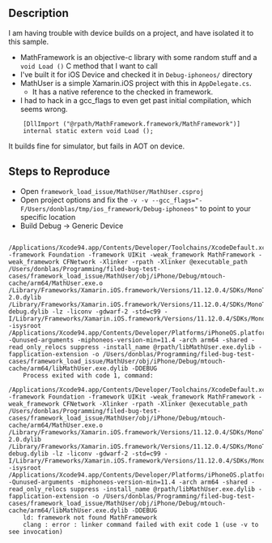 ## Description

I am having trouble with device builds on a project, and have isolated it to this sample.

- MathFramework is an objective-c library with some random stuff and a `void Load ()` C method that I want to call
- I've built it for iOS Device and checked it in `Debug-iphoneos/` directory
- MathUser is a simple Xamarin.iOS project with this in `AppDelegate.cs`.
   - It has a native reference to the checked in framework.
- I had to hack in a gcc_flags to even get past initial compilation, which seems wrong.

```
	[DllImport ("@rpath/MathFramework.framework/MathFramework")]
	internal static extern void Load ();
```

It builds fine for simulator, but fails in AOT on device.

## Steps to Reproduce

- Open `framework_load_issue/MathUser/MathUser.csproj`
- Open project options and fix the `-v -v --gcc_flags="-F/Users/donblas/tmp/ios_framework/Debug-iphoneos"` to point to your specific location
- Build Debug -> Generic Device

```
    /Applications/Xcode94.app/Contents/Developer/Toolchains/XcodeDefault.xctoolchain/usr/bin/clang  -framework Foundation -framework UIKit -weak_framework MathFramework -weak_framework CFNetwork -Xlinker -rpath -Xlinker @executable_path /Users/donblas/Programming/filed-bug-test-cases/framework_load_issue/MathUser/obj/iPhone/Debug/mtouch-cache/arm64/MathUser.exe.o /Library/Frameworks/Xamarin.iOS.framework/Versions/11.12.0.4/SDKs/MonoTouch.iphoneos.sdk/usr/lib/libmonosgen-2.0.dylib /Library/Frameworks/Xamarin.iOS.framework/Versions/11.12.0.4/SDKs/MonoTouch.iphoneos.sdk/usr/lib/libxamarin-debug.dylib -lz -liconv -gdwarf-2 -std=c99 -I/Library/Frameworks/Xamarin.iOS.framework/Versions/11.12.0.4/SDKs/MonoTouch.iphoneos.sdk/usr/include -isysroot /Applications/Xcode94.app/Contents/Developer/Platforms/iPhoneOS.platform/Developer/SDKs/iPhoneOS11.4.sdk -Qunused-arguments -miphoneos-version-min=11.4 -arch arm64 -shared -read_only_relocs suppress -install_name @rpath/libMathUser.exe.dylib -fapplication-extension -o /Users/donblas/Programming/filed-bug-test-cases/framework_load_issue/MathUser/obj/iPhone/Debug/mtouch-cache/arm64/libMathUser.exe.dylib -DDEBUG
    Process exited with code 1, command:
    /Applications/Xcode94.app/Contents/Developer/Toolchains/XcodeDefault.xctoolchain/usr/bin/clang  -framework Foundation -framework UIKit -weak_framework MathFramework -weak_framework CFNetwork -Xlinker -rpath -Xlinker @executable_path /Users/donblas/Programming/filed-bug-test-cases/framework_load_issue/MathUser/obj/iPhone/Debug/mtouch-cache/arm64/MathUser.exe.o /Library/Frameworks/Xamarin.iOS.framework/Versions/11.12.0.4/SDKs/MonoTouch.iphoneos.sdk/usr/lib/libmonosgen-2.0.dylib /Library/Frameworks/Xamarin.iOS.framework/Versions/11.12.0.4/SDKs/MonoTouch.iphoneos.sdk/usr/lib/libxamarin-debug.dylib -lz -liconv -gdwarf-2 -std=c99 -I/Library/Frameworks/Xamarin.iOS.framework/Versions/11.12.0.4/SDKs/MonoTouch.iphoneos.sdk/usr/include -isysroot /Applications/Xcode94.app/Contents/Developer/Platforms/iPhoneOS.platform/Developer/SDKs/iPhoneOS11.4.sdk -Qunused-arguments -miphoneos-version-min=11.4 -arch arm64 -shared -read_only_relocs suppress -install_name @rpath/libMathUser.exe.dylib -fapplication-extension -o /Users/donblas/Programming/filed-bug-test-cases/framework_load_issue/MathUser/obj/iPhone/Debug/mtouch-cache/arm64/libMathUser.exe.dylib -DDEBUG
    ld: framework not found MathFramework
    clang : error : linker command failed with exit code 1 (use -v to see invocation)
```
